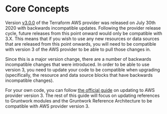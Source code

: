 # Core Concepts

Version
[v3.0.0](https://github.com/terraform-providers/terraform-provider-aws/releases/tag/v3.0.0)
of the Terraform AWS provider was released on July 30th 2020 with backwards
incompatible updates. Following the provider release cycle, future releases from
this point onward would only be compatible with 3.X. This means that if you wish
to use any new resources or data sources that are released from this point
onwards, you will need to be compatible with version 3 of the AWS provider to be
able to pull those changes in.

Since this is a major version change, there are a number of backwards
incompatible changes that were introduced. In order to be able to use version 3,
you need to update your code to be compatible when upgrading (specifically, the
resource and data source blocks that have backwards incompatible changes).

For your own code, you can follow [the official
guide](https://registry.terraform.io/providers/hashicorp/aws/latest/docs/guides/version-3-upgrade)
on updating to AWS provider version 3. The rest of this guide will focus on
updating references to Gruntwork modules and the Gruntwork Reference
Architecture to be compatible with AWS provider version 3.


<!-- ##DOCS-SOURCER-START
{"sourcePlugin":"local-copier","hash":"56d01e92f2d0efef79e79bee9f272d89"}
##DOCS-SOURCER-END -->
